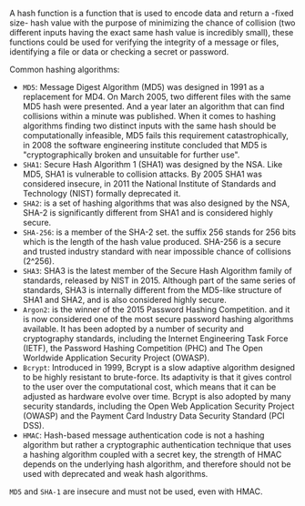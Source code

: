 A hash function is a function that is used to encode data and return a -fixed size- hash value with the purpose of minimizing the chance of collision (two different inputs having the exact same hash value is incredibly small), these functions could be used for verifying the integrity of a message or files, identifying a file or data or checking a secret or password.


Common hashing algorithms:

* `MD5`: Message Digest Algorithm (MD5) was designed in 1991 as a replacement for MD4. On March 2005,
    two different files with the same MD5 hash were presented. And a year later an algorithm that can find collisions within a minute was published.
    When it comes to hashing algorithms finding two distinct inputs with the same hash should be computationally infeasible, MD5 fails this requirement catastrophically, in 2008 the software engineering institute concluded that MD5 is "cryptographically broken and unsuitable for further use".
* `SHA1`: Secure Hash Algorithm 1 (SHA1) was designed by the NSA. Like MD5, SHA1 is vulnerable to collision attacks. By 2005 SHA1 was considered insecure, in 2011 the National Institute of Standards and Technology (NIST) formally deprecated it.
* `SHA2`: is a set of hashing algorithms that was also designed by the NSA, SHA-2 is significantly different from SHA1 and is considered highly secure.
* `SHA-256`: is a member of the SHA-2 set. the suffix 256 stands for 256 bits which is the length of the hash value produced. SHA-256 is a secure and trusted industry standard with near impossible chance of collisions (2^256).
* `SHA3`: SHA3 is the latest member of the Secure Hash Algorithm family of standards, released by NIST in 2015. Although part of the same series of standards, SHA3 is internally different from the MD5-like structure of SHA1 and SHA2, and is also considered highly secure.
* `Argon2`: is the winner of the 2015 Password Hashing Competition. and it is now considered one of the most secure password hashing algorithms available. It has been adopted by a number of security and cryptography standards, including the Internet Engineering Task Force (IETF), the Password Hashing Competition (PHC) and The Open Worldwide Application Security Project (OWASP).
* `Bcrypt`: Introduced in 1999, Bcrypt is a slow adaptive algorithm designed to be highly resistant to brute-force. Its adaptivity is that it gives control to the user over the computational cost, which means that it can be adjusted as hardware evolve over time.
    Bcrypt is also adopted by many security standards, including the Open Web Application Security Project (OWASP) and the Payment Card Industry Data Security Standard (PCI DSS).
* `HMAC`: Hash-based message authentication code is not a hashing algorithm but rather a cryptographic authentication technique that uses a hashing algorithm coupled with a secret key, the strength of HMAC depends on the underlying hash algorithm, and therefore should not be used with deprecated and weak hash algorithms.


`MD5` and `SHA-1` are insecure and must not be used, even with HMAC.